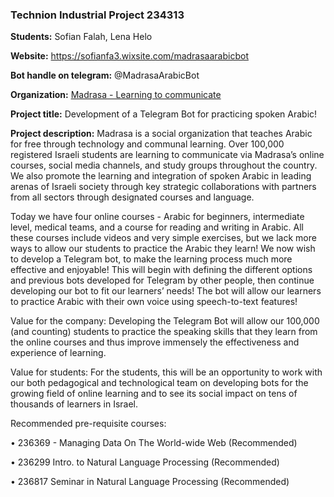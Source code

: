<h3>Technion Industrial Project 234313</h3>

<b>Students:</b> Sofian Falah, Lena Helo

<b>Website:</b> https://sofianfa3.wixsite.com/madrasaarabicbot

<b>Bot handle on telegram:</b> @MadrasaArabicBot

<b>Organization:</b> <a href="https://madrasafree.com/">Madrasa - Learning to communicate</a>

<b>Project title:</b> Development of a Telegram Bot for practicing spoken Arabic!
 
<b>Project description:</b> Madrasa is a social organization that teaches Arabic for free through 
technology and communal learning. Over 100,000 registered Israeli students are learning to 
communicate via Madrasa’s online courses, social media channels, and study groups throughout 
the country. We also promote the learning and integration of spoken Arabic in leading arenas of 
Israeli society through key strategic collaborations with partners from all sectors through 
designated courses and language.

Today we have four online courses - Arabic for beginners, intermediate level, medical teams, 
and a course for reading and writing in Arabic. All these courses include videos and very simple 
exercises, but we lack more ways to allow our students to practice the Arabic they learn! We 
now wish to develop a Telegram bot, to make the learning process much more effective and 
enjoyable! This will begin with defining the different options and previous bots developed for 
Telegram by other people, then continue developing our bot to fit our learners’ needs! 
The bot will allow our learners to practice Arabic with their own voice using speech-to-text 
features! 

Value for the company: Developing the Telegram Bot will allow our 100,000 (and counting) 
students to practice the speaking skills that they learn from the online courses and thus improve 
immensely the effectiveness and experience of learning.

Value for students: For the students, this will be an opportunity to work with our both 
pedagogical and technological team on developing bots for the growing field of online learning 
and to see its social impact on tens of thousands of learners in Israel. 

Recommended pre-requisite courses:  

• 236369 - Managing Data On The World-wide Web (Recommended)

• 236299 Intro. to Natural Language Processing (Recommended)

• 236817 Seminar in Natural Language Processing (Recommended)
